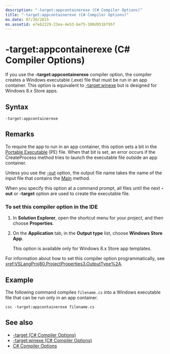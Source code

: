 ```yaml
---
description: "-target:appcontainerexe (C# Compiler Options)"
title: "-target:appcontainerexe (C# Compiler Options)"
ms.date: 07/20/2015
ms.assetid: e7e62229-23ea-4e53-bef5-380d951bf95f
---
```

# -target:appcontainerexe (C# Compiler Options)
If you use the **-target:appcontainerexe** compiler option, the compiler creates a Windows executable (.exe) file that must be run in an app container. This option is equivalent to [-target:winexe](./target-winexe-compiler-option.md) but is designed for Windows 8.x Store apps.  
  
## Syntax  
  
```console  
-target:appcontainerexe  
```  
  
## Remarks  
 To require the app to run in an app container, this option sets a bit in the [Portable Executable](/windows/desktop/Debug/pe-format) (PE) file. When that bit is set, an error occurs if the CreateProcess method tries to launch the executable file outside an app container.  
  
 Unless you use the [-out](./out-compiler-option.md) option, the output file name takes the name of the input file that contains the [Main](../../programming-guide/main-and-command-args/index.md) method.  
  
 When you specify this option at a command prompt, all files until the next **-out** or **-target** option are used to create the executable file.  
  
### To set this compiler option in the IDE  
  
1. In **Solution Explorer**, open the shortcut menu for your project, and then choose **Properties**.  
  
2. On the **Application** tab, in the **Output type** list, choose **Windows Store App**.  
  
     This option is available only for Windows 8.x Store app templates.  
  
 For information about how to set this compiler option programmatically, see <xref:VSLangProj80.ProjectProperties3.OutputType%2A>.  
  
## Example  
 The following command compiles `filename.cs` into a Windows executable file that can be run only in an app container.  
  
```console  
csc -target:appcontainerexe filename.cs  
```  
  
## See also

- [-target (C# Compiler Options)](./target-compiler-option.md)
- [-target:winexe (C# Compiler Options)](./target-winexe-compiler-option.md)
- [C# Compiler Options](./index.md)
